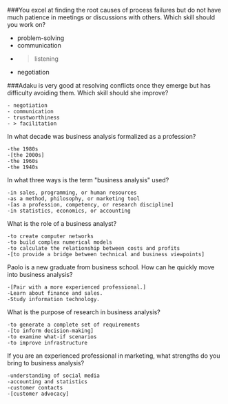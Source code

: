 ###You excel at finding the root causes of process failures but do not have much patience in meetings or discussions with others. Which skill should you work on?

- problem-solving
- communication
- > listening
- negotiation




###Adaku is very good at resolving conflicts once they emerge but has difficulty avoiding them. Which skill should she improve?

    - negotiation
    - communication
    - trustworthiness
    - > facilitation


In what decade was business analysis formalized as a profession?

    -the 1980s
    -[the 2000s]
    -the 1960s
    -the 1940s




In what three ways is the term "business analysis" used?

    -in sales, programming, or human resources
    -as a method, philosophy, or marketing tool
    -[as a profession, competency, or research discipline]
    -in statistics, economics, or accounting





What is the role of a business analyst?

    -to create computer networks
    -to build complex numerical models
    -to calculate the relationship between costs and profits
    -[to provide a bridge between technical and business viewpoints]




Paolo is a new graduate from business school. How can he quickly move into business analysis?

    -[Pair with a more experienced professional.]
    -Learn about finance and sales.
    -Study information technology.





What is the purpose of research in business analysis?

    -to generate a complete set of requirements
    -[to inform decision-making]
    -to examine what-if scenarios
    -to improve infrastructure







If you are an experienced professional in marketing, what strengths do you bring to business analysis?

    -understanding of social media
    -accounting and statistics
    -customer contacts
    -[customer advocacy]
